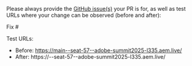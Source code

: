 Please always provide the [GitHub issue(s)](../issues) your PR is for, as well as test URLs where your change can be observed (before and after):

Fix #<gh-issue-id>

Test URLs:
- Before: https://main--seat-57--adobe-summit2025-l335.aem.live/
- After: https://<branch>--seat-57--adobe-summit2025-l335.aem.live/
